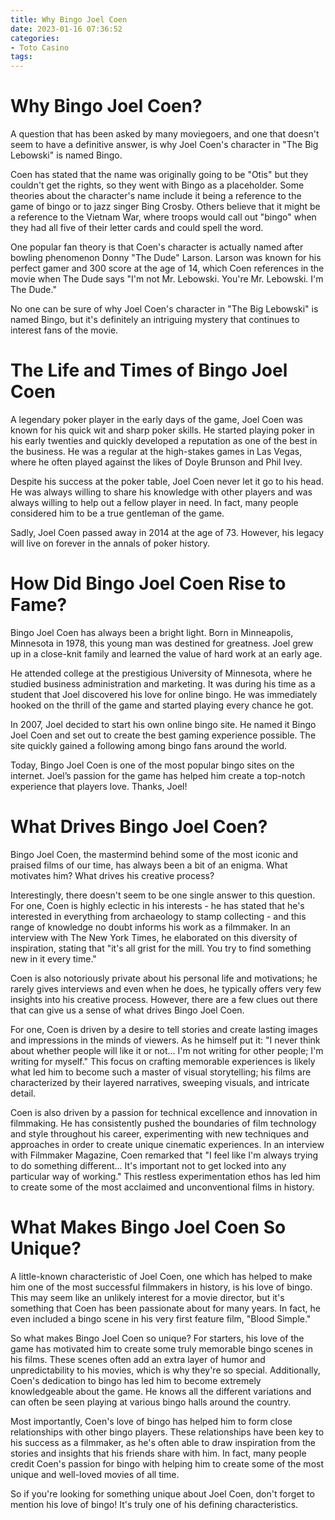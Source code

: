 ```yaml
---
title: Why Bingo Joel Coen
date: 2023-01-16 07:36:52
categories:
- Toto Casino
tags:
---
```



#  Why Bingo Joel Coen?

A question that has been asked by many moviegoers, and one that doesn't seem to have a definitive answer, is why Joel Coen's character in "The Big Lebowski" is named Bingo.

Coen has stated that the name was originally going to be "Otis" but they couldn't get the rights, so they went with Bingo as a placeholder. Some theories about the character's name include it being a reference to the game of bingo or to jazz singer Bing Crosby. Others believe that it might be a reference to the Vietnam War, where troops would call out "bingo" when they had all five of their letter cards and could spell the word.

One popular fan theory is that Coen's character is actually named after bowling phenomenon Donny "The Dude" Larson. Larson was known for his perfect gamer and 300 score at the age of 14, which Coen references in the movie when The Dude says "I'm not Mr. Lebowski. You're Mr. Lebowski. I'm The Dude."

No one can be sure of why Joel Coen's character in "The Big Lebowski" is named Bingo, but it's definitely an intriguing mystery that continues to interest fans of the movie.

#  The Life and Times of Bingo Joel Coen

A legendary poker player in the early days of the game, Joel Coen was known for his quick wit and sharp poker skills. He started playing poker in his early twenties and quickly developed a reputation as one of the best in the business. He was a regular at the high-stakes games in Las Vegas, where he often played against the likes of Doyle Brunson and Phil Ivey.

Despite his success at the poker table, Joel Coen never let it go to his head. He was always willing to share his knowledge with other players and was always willing to help out a fellow player in need. In fact, many people considered him to be a true gentleman of the game.

Sadly, Joel Coen passed away in 2014 at the age of 73. However, his legacy will live on forever in the annals of poker history.

#  How Did Bingo Joel Coen Rise to Fame?

Bingo Joel Coen has always been a bright light. Born in Minneapolis, Minnesota in 1978, this young man was destined for greatness. Joel grew up in a close-knit family and learned the value of hard work at an early age.

He attended college at the prestigious University of Minnesota, where he studied business administration and marketing. It was during his time as a student that Joel discovered his love for online bingo. He was immediately hooked on the thrill of the game and started playing every chance he got.

In 2007, Joel decided to start his own online bingo site. He named it Bingo Joel Coen and set out to create the best gaming experience possible. The site quickly gained a following among bingo fans around the world.

Today, Bingo Joel Coen is one of the most popular bingo sites on the internet. Joel’s passion for the game has helped him create a top-notch experience that players love. Thanks, Joel!

#  What Drives Bingo Joel Coen?

Bingo Joel Coen, the mastermind behind some of the most iconic and praised films of our time, has always been a bit of an enigma. What motivates him? What drives his creative process?

Interestingly, there doesn't seem to be one single answer to this question. For one, Coen is highly eclectic in his interests - he has stated that he's interested in everything from archaeology to stamp collecting - and this range of knowledge no doubt informs his work as a filmmaker. In an interview with The New York Times, he elaborated on this diversity of inspiration, stating that "it's all grist for the mill. You try to find something new in it every time."

Coen is also notoriously private about his personal life and motivations; he rarely gives interviews and even when he does, he typically offers very few insights into his creative process. However, there are a few clues out there that can give us a sense of what drives Bingo Joel Coen.

For one, Coen is driven by a desire to tell stories and create lasting images and impressions in the minds of viewers. As he himself put it: "I never think about whether people will like it or not... I'm not writing for other people; I'm writing for myself." This focus on crafting memorable experiences is likely what led him to become such a master of visual storytelling; his films are characterized by their layered narratives, sweeping visuals, and intricate detail.

Coen is also driven by a passion for technical excellence and innovation in filmmaking. He has consistently pushed the boundaries of film technology and style throughout his career, experimenting with new techniques and approaches in order to create unique cinematic experiences. In an interview with Filmmaker Magazine, Coen remarked that "I feel like I'm always trying to do something different... It's important not to get locked into any particular way of working." This restless experimentation ethos has led him to create some of the most acclaimed and unconventional films in history.

#  What Makes Bingo Joel Coen So Unique?

A little-known characteristic of Joel Coen, one which has helped to make him one of the most successful filmmakers in history, is his love of bingo. This may seem like an unlikely interest for a movie director, but it's something that Coen has been passionate about for many years. In fact, he even included a bingo scene in his very first feature film, "Blood Simple."

So what makes Bingo Joel Coen so unique? For starters, his love of the game has motivated him to create some truly memorable bingo scenes in his films. These scenes often add an extra layer of humor and unpredictability to his movies, which is why they're so special. Additionally, Coen's dedication to bingo has led him to become extremely knowledgeable about the game. He knows all the different variations and can often be seen playing at various bingo halls around the country.

Most importantly, Coen's love of bingo has helped him to form close relationships with other bingo players. These relationships have been key to his success as a filmmaker, as he's often able to draw inspiration from the stories and insights that his friends share with him. In fact, many people credit Coen's passion for bingo with helping him to create some of the most unique and well-loved movies of all time.

So if you're looking for something unique about Joel Coen, don't forget to mention his love of bingo! It's truly one of his defining characteristics.